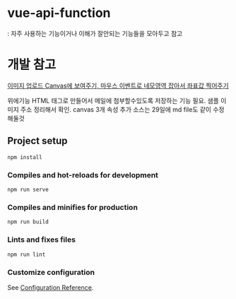 # vue-api-function
 : 자주 사용하는 기능이거나 이해가 잘안되는 기능들을 모아두고 참고
 
  

# 개발 참고 
[이미지 업로드 Canvas에 보여주기, 마우스 이벤트로 네모영역 잡아서 좌표값 찍어주기](https://github.com/KimMyeongSu/Vue-API-Function/blob/master/src/components/imageUploadDrow.vue)

위에기능 HTML 태그로 만들어서 메일에 첨부할수있도록 저장하는 기능 필요. 
샘플 이미지 주소 정리해서 확인. canvas 3개 속성 추가 소스는 29일에 md file도 같이 수정해둘것


## Project setup
```
npm install
```

### Compiles and hot-reloads for development
```
npm run serve
```

### Compiles and minifies for production
```
npm run build
```

### Lints and fixes files
```
npm run lint
```

### Customize configuration
See [Configuration Reference](https://cli.vuejs.org/config/).
